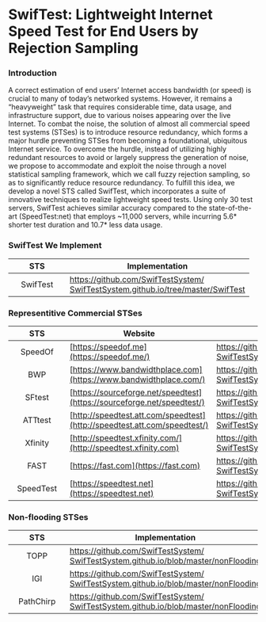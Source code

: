 # SwifTest: Lightweight Internet Speed Test for End Users by Rejection Sampling
### Introduction
A correct estimation of end users’ Internet access bandwidth (or speed) is crucial to many of today’s networked systems. However, it remains a “heavyweight” task that requires considerable time, data usage, and infrastructure support, due to various noises appearing over the live Internet. To combat the noise, the solution of almost all commercial speed test systems (STSes) is to introduce resource redundancy, which forms a major hurdle preventing STSes from becoming a foundational, ubiquitous Internet service. To overcome the hurdle, instead of utilizing highly redundant resources to avoid or largely suppress the generation of noise, we propose to accommodate and exploit the noise through a novel statistical sampling framework, which we call fuzzy rejection sampling, so as to significantly reduce resource redundancy. To fulfill this idea, we develop a novel STS called SwifTest, which incorporates a suite of innovative techniques to realize lightweight speed tests. Using only 30 test servers, SwifTest achieves similar accuracy compared to the state-of-the-art (SpeedTest:net) that employs ~11,000 servers, while incurring 5.6* shorter test duration and 10.7* less data usage.<br/>

### SwifTest We Implement

<style>
table th:nth-of-type(1) {
    width: 100px;
    max-width:100px;
    min-width:100px;
}
</style>

|STS|Implementation|
|:----:|------|
|SwifTest|[https://github.com/SwifTestSystem/<br>SwifTestSystem.github.io/tree/master/SwifTest](https://github.com/SwifTestSystem/SwifTestSystem.github.io/tree/master/SwifTest)|


### Representitive Commercial STSes

|STS|Website|Our Implementation|
|:----:|------|------|
|SpeedOf|[https://speedof.me](https://speedof.me/)|[https://github.com/SwifTestSystem/<br>SwifTestSystem.github.io/tree/master/Speedof.me/](https://github.com/SwifTestSystem/SwifTestSystem.github.io/tree/master/Speedof.me/)|
|BWP|[https://www.bandwidthplace.com](https://www.bandwidthplace.com/)|[https://github.com/SwifTestSystem/<br>SwifTestSystem.github.io/tree/master/BandwidthPlace](https://github.com/SwifTestSystem/SwifTestSystem.github.io/tree/master/BandwidthPlace/)|
|SFtest|[https://sourceforge.net/speedtest](https://sourceforge.net/speedtest/)|[https://github.com/SwifTestSystem/<br>SwifTestSystem.github.io/tree/master/SourceForge/](https://github.com/SwifTestSystem/SwifTestSystem.github.io/tree/master/SourceForge/)|
|ATTtest|[http://speedtest.att.com/speedtest](http://speedtest.att.com/speedtest/)|[https://github.com/SwifTestSystem/<br>SwifTestSystem.github.io/tree/master/ATTSpeedTest/](https://github.com/SwifTestSystem/SwifTestSystem.github.io/tree/master/ATTSpeedTest/)|
|Xfinity|[http://speedtest.xfinity.com/](http://speedtest.xfinity.com)|[https://github.com/SwifTestSystem/<br>SwifTestSystem.github.io/tree/master/XFinity/](https://github.com/SwifTestSystem/SwifTestSystem.github.io/tree/master/XFinity/)|
|FAST|[https://fast.com](https://fast.com)|[https://github.com/SwifTestSystem/<br>SwifTestSystem.github.io/tree/master/Fast.com](https://github.com/SwifTestSystem/SwifTestSystem.github.io/tree/master/Fast.com)|
|SpeedTest|[https://speedtest.net](https://speedtest.net)|[https://github.com/SwifTestSystem/<br>SwifTestSystem.github.io/tree/master/SpeedTest.net](https://github.com/SwifTestSystem/SwifTestSystem.github.io/tree/master/SpeedTest.net)|


### Non-flooding STSes



|STS|Implementation|
|:----:|------|
|TOPP|[https://github.com/SwifTestSystem/<br>SwifTestSystem.github.io/blob/master/nonFlooding](https://github.com/SwifTestSystem/SwifTestSystem.github.io/tree/master/nonFlooding)|
|IGI|[https://github.com/SwifTestSystem/<br>SwifTestSystem.github.io/blob/master/nonFlooding](https://github.com/SwifTestSystem/SwifTestSystem.github.io/tree/master/nonFlooding)|
|PathChirp|[https://github.com/SwifTestSystem/<br>SwifTestSystem.github.io/blob/master/nonFlooding](https://github.com/SwifTestSystem/SwifTestSystem.github.io/tree/master/nonFlooding)|


